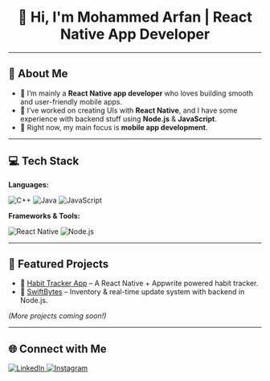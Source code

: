 <h1 align="center">👋 Hi, I'm Mohammed Arfan | React Native App Developer</h1>

---

## 🧠 About Me
- 🚀 I’m mainly a **React Native app developer** who loves building smooth and user-friendly mobile apps.  
- 📱 I’ve worked on creating UIs with **React Native**, and I have some experience with backend stuff using **Node.js** & **JavaScript**.  
- 🌱 Right now, my main focus is **mobile app development**.

---

## 💻 Tech Stack

**Languages:**  
<div>
<img src="https://img.shields.io/badge/C++-00599C?style=for-the-badge&logo=cplusplus&logoColor=white" alt="C++" /> 
<img src="https://img.shields.io/badge/Java-ED8B00?style=for-the-badge&logo=java&logoColor=white" alt="Java" /> 
<img src="https://img.shields.io/badge/JavaScript-F7DF1E?style=for-the-badge&logo=javascript&logoColor=black" alt="JavaScript" />
</div>

**Frameworks & Tools:**  
<div>
<img src="https://img.shields.io/badge/React%20Native-61DAFB?style=for-the-badge&logo=react&logoColor=black" alt="React Native" /> 
<img src="https://img.shields.io/badge/Node.js-339933?style=for-the-badge&logo=nodedotjs&logoColor=white" alt="Node.js" />
</div>

---

## 🚀 Featured Projects
- 🔹 [Habit Tracker App](https://github.com/ArfanCodes/Habit-Tracker-App) – A React Native + Appwrite powered habit tracker.  
- 🔹 [SwiftBytes](https://github.com/ArfanCodes/SwiftBytes) – Inventory & real-time update system with backend in Node.js.  

*(More projects coming soon!)*

---


## 🌐 Connect with Me
<div>
  <a href="https://www.linkedin.com/in/mohammed-arfan-167452171/" target="_blank">
    <img src="https://img.shields.io/badge/LinkedIn-0077B5?style=for-the-badge&logo=linkedin&logoColor=white" alt="LinkedIn" />
  </a>
  <a href="https://www.instagram.com/Arfaan.3/" target="_blank">
    <img src="https://img.shields.io/badge/Instagram-E4405F?style=for-the-badge&logo=instagram&logoColor=white" alt="Instagram" />
  </a>
</div>
